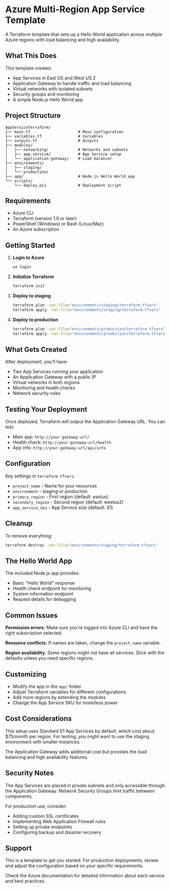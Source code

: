 # Azure Multi-Region App Service Template

A Terraform template that sets up a Hello World application across multiple Azure regions with load balancing and high availability.

## What This Does

This template creates:

- App Services in East US and West US 2
- Application Gateway to handle traffic and load balancing
- Virtual networks with isolated subnets
- Security groups and monitoring
- A simple Node.js Hello World app

## Project Structure

```text
AppServiceTerraform/
├── main.tf                     # Main configuration
├── variables.tf                # Variables
├── outputs.tf                  # Outputs
├── modules/
│   ├── networking/             # Networks and subnets
│   ├── app-service/            # App Service setup
│   └── application-gateway/    # Load balancer
├── environments/
│   ├── staging/
│   └── production/
├── app/                        # Node.js Hello World app
└── scripts/
    └── deploy.ps1              # Deployment script
```

## Requirements

- Azure CLI
- Terraform (version 1.0 or later)
- PowerShell (Windows) or Bash (Linux/Mac)
- An Azure subscription

## Getting Started

1. **Login to Azure**

   ```bash
   az login
   ```

2. **Initialize Terraform**

   ```bash
   terraform init
   ```

3. **Deploy to staging**

   ```bash
   terraform plan -var-file="environments/staging/terraform.tfvars"
   terraform apply -var-file="environments/staging/terraform.tfvars"
   ```

4. **Deploy to production**

   ```bash
   terraform plan -var-file="environments/production/terraform.tfvars"
   terraform apply -var-file="environments/production/terraform.tfvars"
   ```

## What Gets Created

After deployment, you'll have:

- Two App Services running your application
- An Application Gateway with a public IP
- Virtual networks in both regions
- Monitoring and health checks
- Network security rules

## Testing Your Deployment

Once deployed, Terraform will output the Application Gateway URL. You can test:

- Main app: `http://your-gateway-url/`
- Health check: `http://your-gateway-url/health`
- App info: `http://your-gateway-url/api/info`

## Configuration

Key settings in `terraform.tfvars`:

- `project_name` - Name for your resources
- `environment` - staging or production
- `primary_region` - First region (default: eastus)
- `secondary_region` - Second region (default: westus2)
- `app_service_sku` - App Service size (default: S1)

## Cleanup

To remove everything:

```bash
terraform destroy -var-file="environments/staging/terraform.tfvars"
```

## The Hello World App

The included Node.js app provides:

- Basic "Hello World" response
- Health check endpoint for monitoring
- System information endpoint
- Request details for debugging

## Common Issues

**Permission errors**: Make sure you're logged into Azure CLI and have the right subscription selected.

**Resource conflicts**: If names are taken, change the `project_name` variable.

**Region availability**: Some regions might not have all services. Stick with the defaults unless you need specific regions.

## Customizing

- Modify the app in the `app/` folder
- Adjust Terraform variables for different configurations
- Add more regions by extending the modules
- Change the App Service SKU for more/less power

## Cost Considerations

This setup uses Standard S1 App Services by default, which cost about $75/month per region. For testing, you might want to use the staging environment with smaller instances.

The Application Gateway adds additional cost but provides the load balancing and high availability features.

## Security Notes

The App Services are placed in private subnets and only accessible through the Application Gateway. Network Security Groups limit traffic between components.

For production use, consider:

- Adding custom SSL certificates
- Implementing Web Application Firewall rules
- Setting up private endpoints
- Configuring backup and disaster recovery

## Support

This is a template to get you started. For production deployments, review and adjust the configuration based on your specific requirements.

Check the Azure documentation for detailed information about each service and best practices.
